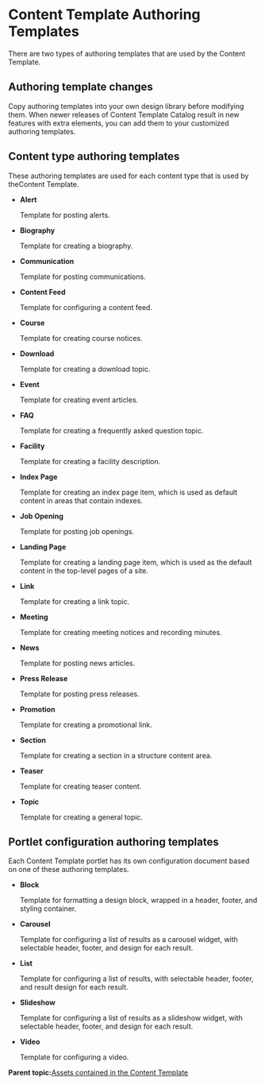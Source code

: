 # Content Template Authoring Templates

There are two types of authoring templates that are used by the Content Template.

## Authoring template changes

Copy authoring templates into your own design library before modifying them. When newer releases of Content Template Catalog result in new features with extra elements, you can add them to your customized authoring templates.

## Content type authoring templates

These authoring templates are used for each content type that is used by theContent Template.

-   **Alert**

    Template for posting alerts.

-   **Biography**

    Template for creating a biography.

-   **Communication**

    Template for posting communications.

-   **Content Feed**

    Template for configuring a content feed.

-   **Course**

    Template for creating course notices.

-   **Download**

    Template for creating a download topic.

-   **Event**

    Template for creating event articles.

-   **FAQ**

    Template for creating a frequently asked question topic.

-   **Facility**

    Template for creating a facility description.

-   **Index Page**

    Template for creating an index page item, which is used as default content in areas that contain indexes.

-   **Job Opening**

    Template for posting job openings.

-   **Landing Page**

    Template for creating a landing page item, which is used as the default content in the top-level pages of a site.

-   **Link**

    Template for creating a link topic.

-   **Meeting**

    Template for creating meeting notices and recording minutes.

-   **News**

    Template for posting news articles.

-   **Press Release**

    Template for posting press releases.

-   **Promotion**

    Template for creating a promotional link.

-   **Section**

    Template for creating a section in a structure content area.

-   **Teaser**

    Template for creating teaser content.

-   **Topic**

    Template for creating a general topic.


## Portlet configuration authoring templates

Each Content Template portlet has its own configuration document based on one of these authoring templates.

-   **Block**

    Template for formatting a design block, wrapped in a header, footer, and styling container.

-   **Carousel**

    Template for configuring a list of results as a carousel widget, with selectable header, footer, and design for each result.

-   **List**

    Template for configuring a list of results, with selectable header, footer, and result design for each result.

-   **Slideshow**

    Template for configuring a list of results as a slideshow widget, with selectable header, footer, and design for each result.

-   **Video**

    Template for configuring a video.


**Parent topic:**[Assets contained in the Content Template](../ctc/ctc-assets.md)

